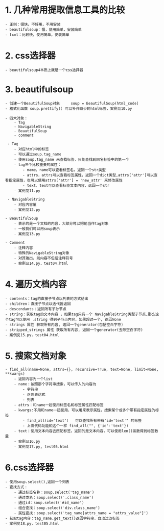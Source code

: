 # 1. 几种常用提取信息工具的比较
    - 正则：很快，不好用，不用安装
    - beautifulsoup：慢，使用简单，安装简单
    - lxml：比较快，使用简单，安装简单
# 2. css选择器
    - beautifulsoup4本质上就是一个css选择器
# 3. beautifulsoup
    - 创建一个BeautifulSoup对象     soup = BeautifulSoup(html_code)
    - 格式化函数 soup.prettify() 可以补齐缺少的html标签，案例见10.py 
    
    - 四大对象：
        - Tag
        - NavigableString
        - BeautifulSoup
        - comment
    
     - Tag
        - 对应html中的标签
        - 可以通过soup.tag_name
        - 使用soup.tag_name 来查找标签，只能查找到同名标签中的第一个
        - tag三个比较重要的属性：
            - name，name可以查看标签名，返回一个str类型
            - attrs，attrs可以查看标签属性，返回一个dict类型,attrs['attr']可以查看指定属性，也可以使用attrs['attr'] = 'new_attr' 来修改属性
            - text，text可以查看标签文本内容，返回一个str
        - 案例见11.py
    
     - NavigableString
        - 对应内容值
        - 案例见12.py
    
    - BeautifulSoup
        - 表示的是一个文档的内容，大部分可以把他当作tag对象
        - 一般我们可以用soup表示
        - 案例见13.py
    
    - Comment
        - 注释内容
        - 特殊的NavigableString对象
        - 对其输出，则内容不包括注释符号
        - 案例见14.py，test04.html 

# 4. 遍历文档内容
    - contents：tag的直接子节点以列表的方式给出
    - children：直接子节点以迭代器返回
    - descendants：返回所有子孙节点 
    - string：获取tag的文本内容 ，如果tag只有一个 NavigableString类型子节点,那么这个tag可以使用 .string 得到子节点内容，如果超过一个, 返回None
    - strings 属性 获取所有内容, 返回一个generator(包括空白字符) 
    - stripped_strings 属性 获取所有内容, 返回一个generator(去除空白字符)
    - 案例见15.py，test04.html

# 5. 搜索文档对象
    - find_all(name=None, attrs={}, recursive=True, text=None, limit=None,  **kwargs)
        - 返回内容为一个list
        - name：按照那个字符串搜索，可以传入的内容为
            - 字符串
            - 正则表达式
            - 列表
        - attrs：和name一起使用标签名和标签属性匹配标签
        - kwargs:不用和name一起使用，可以用来表示属性，搜索某个或多个带有指定属性的标签
            - find_all(id='text')   可以查找所有带有"id='text'" 的标签
            - 上面代码功能和这个一样 find_all("", {'id':'text'})
        - text：使用文本内容去匹配标签，返回的是文本内容，可以使用len()函数得到标签数量
        - 案例见16.py
        - 案例见17.py, test05.html

# 6.css选择器
    - 使用soup.select(),返回一个列表
    - 查找方式：
        - 通过标签名称：soup.select('tag_name')
        - 通过类名：soup.select('.class_name')
        - 通过id：soup.select('#id_name')
        - 组合查找：soup.select('div.class_name')
        - 属性查找：soup.select('tag_name[attrs_name = "attrs_value"]')
    - 获取tag内容：tag_name.get_text()返回字符串，自动过滤标签
    - 案例见18.py，test05.html